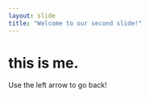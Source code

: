 ```yaml
---
layout: slide
title: "Welcome to our second slide!"
---
```

# this is me.
Use the left arrow to go back!
